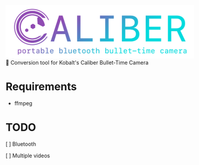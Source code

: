 ![](assets/clogoalpha.png)
📸 Conversion tool for Kobalt's Caliber Bullet-Time Camera

# Requirements
- ffmpeg

# TODO
[ ] Bluetooth

[ ] Multiple videos
